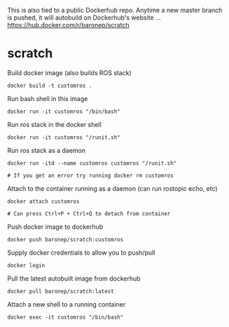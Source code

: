 This is also tied to a public Dockerhub repo. Anytime a new master branch is pushed, it will autobuild on Dockerhub's website ... https://hub.docker.com/r/baronep/scratch

# scratch

Build docker image (also builds ROS stack)
```
docker build -t customros .
```

Run bash shell in this image
```
docker run -it customros "/bin/bash"
```

Run ros stack in the docker shell
```
docker run -it customros "/runit.sh"
```

Run ros stack as a daemon
```
docker run -itd --name customros customros "/runit.sh"

# If you get an error try running docker rm customros
```

Attach to the container running as a daemon (can run rostopic echo, etc)
```
docker attach customros

# Can press Ctrl+P + Ctrl+Q to detach from container
```

Push docker image to dockerhub
```
docker push baronep/scratch:customros
```

Supply docker credentials to allow you to push/pull
```
docker login
```

Pull the latest autobuilt image from dockerhub
```
docker pull baronep/scratch:latest
```

Attach a new shell to a running container
```
docker exec -it customros "/bin/bash"
```
